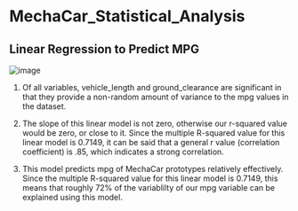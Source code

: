 # MechaCar_Statistical_Analysis

## Linear Regression to Predict MPG
![image](https://user-images.githubusercontent.com/90593897/149015990-627368a6-4e52-4ca3-973e-ef90919e5ce7.png)

1. Of all variables, vehicle_length and ground_clearance are significant in that they provide a non-random amount of variance to the mpg values in the dataset. 

2. The slope of this linear model is not zero, otherwise our r-squared value would be zero, or close to it. Since the multiple R-squared value for this linear model is 0.7149, it can be said that a general r value (correlation coefficient) is .85, which indicates a strong correlation. 
  
3. This model predicts mpg of MechaCar prototypes relatively effectively. Since the multiple R-squared value for this linear model is 0.7149, this means that roughly 72% of the variablilty of our mpg variable can be explained using this model. 

